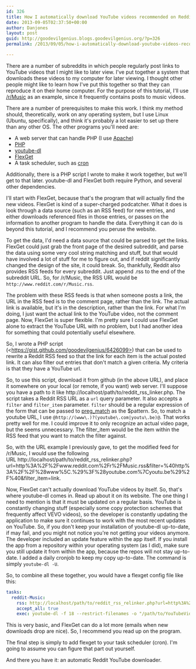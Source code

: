 ```yaml
---
id: 326
title: How I automatically download YouTube videos recommended on Reddit
date: 2013-09-05T02:37:50+00:00
author: Danjones
layout: post
guid: http://goodevilgenius.blogs.goodevilgenius.org/?p=326
permalink: /2013/09/05/how-i-automatically-download-youtube-videos-recommended-on-reddit/

---
```

There are a number of subreddits in which people regularly post links to YouTube videos that I might like to later view. I've put together a system that downloads these videos to my computer for later viewing. I thought other people might like to learn how I've put this together so that they can reproduce it on their home computer. For the purpose of this tutorial, I'll use [/r/Music](http://www.reddit.com/r/Music "/r/Music") as an example, since it frequently contains posts to music videos.

There are a number of prerequisites to make this work. I think my method should, theoretically, work on any operating system, but I use Linux (Ubuntu, specifically), and think it's probably a lot easier to set up there than any other OS. The other programs you'll need are:

  * A web server that can handle PHP (I use [Apache](http://httpd.apache.org/ "Apache HTTP Server Project"))
  * [PHP](http://php.net/ "PHP: Hypertext Preprocessor")
  * [youtube-dl](http://rg3.github.io/youtube-dl/ "youtube-dl")
  * [FlexGet](http://flexget.com/ "FlexGet")
  * A task scheduler, such as [cron](http://en.wikipedia.org/wiki/Cron "cron - Wikipedia, the free encyclopedia")

Additionally, there is a PHP script I wrote to make it work together, but we'll get to that later. youtube-dl and FlexGet both require Python, and several other dependencies.

<!--more-->

I'll start with FlexGet, because that's the program that will actually find the new videos. FlexGet is kind of a super-charged podcatcher. What it does is look through a data source (such as an RSS feed) for new entries, and either downloads referenced files in those entries, or passes on the information to another program to handle the data. Everything it can do is beyond this tutorial, and I recommend you peruse the website.

To get the data, I'd need a data source that could be parsed to get the links. FlexGet could just grab the front page of the desired subreddit, and parse the data using some very cool string matching and stuff, but that would have involved a lot of stuff for me to figure out, and if reddit significantly changed the design of the site, it could break. So, thankfully, Reddit also provides RSS feeds for every subreddit. Just append .rss to the end of the subreddit URL. So, for /r/Music, the RSS URL would be `http://www.reddit.com/r/Music.rss`.

The problem with these RSS feeds is that when someone posts a link, the URL in the RSS feed is to the comment page, rather than the link. The actual link is available, but it's in the description, rather than the link. For what I'm doing, I just want the actual link to the YouTube video, not the comment page. Now, FlexGet is super flexible. I'm pretty sure I could use FlexGet alone to extract the YouTube URL with no problem, but I had another idea for something that could potentially useful elsewhere.

So, I wrote a PHP script (&lt;https://gist.github.com/goodevilgenius/6426099>) that can be used to rewrite a Reddit RSS feed so that the link for each item is the actual posted link. It can also filter out entries that don't match a given criteria. My criteria is that they have a YouTube url.

So, to use this script, download it from github (in the above URL), and place it somewhere on your local (or remote, if you want) web server. I'll suppose you have a path to it like http://localhost/path/to/reddit\_rss\_linker.php. The script takes a Reddit RSS URL as a `url` query parameter. It also accepts a `filter` and `filter_item` parameter. `filter` should be a regular expression of the form that can be passed to [preg_match](http://us3.php.net/manual/en/function.preg-match.php) as the $pattern. So, to match a youtube URL, I use `@http://(www\.)?(youtube\.com|youtu\.be)@`. That works pretty well for me. I could improve it to only recognize an actual video page, but the seems unnecessary. The filter_item would be the item within the RSS feed that you want to match the filter against.

So, with the URL example I previously gave, to get the modified feed for /r/Music, I would use the following URL http://localhost/path/to/reddit\_rss\_relinker.php?url=http%3A%2F%2Fwww.reddit.com%2Fr%2FMusic.rss&filter=%40http%3A%2F%2F%28www%5C.%29%3F%28youtube.com%7Cyoutu.be%29%2F%40&filter_item=link.

Now, FlexGet can't actually download YouTube videos by itself. So, that's where youtube-dl comes in. Read up about it on its website. The one thing I need to mention is that it must be updated on a regular basis. YouTube is constantly changing stuff (especially some copy protection schemes that frequently affect VEVO videos), so the developer is constantly updating the application to make sure it continues to work with the most recent updates on YouTube. So, if you don't keep your installation of youtube-dl up-to-date, if may fail, and you might not notice you're not getting your videos anymore. The developer included an update feature within the app itself. If you install the app from a repository within your operating system (as I did), make sure you still update it from within the app, because the repos will not stay up-to-date. I added a daily cronjob to keep my copy up-to-date. The command is simply `youtube-dl -U`.

So, to combine all these together, you would have a flexget config file like this:

```yaml
tasks:
  reddit-Music:
    rss: http://localhost/path/to/reddit_rss_relinker.php?url=http%3A%2F%2Fwww.reddit.com%2Fr%2FMusic.rss&filter=%40http%3A%2F%2F%28www%5C.%29%3F%28youtube.com%7Cyoutu.be%29%2F%40&filter_item=link
    accept_all: true
    exec: youtube-dl -f 18 --restrict-filenames -o "/path/to/YouTubeVideos/%(uploader)s/%(title)s-%(id)s.%(ext)s" "{{url}}"
```

This is very basic, and FlexGet can do a lot more (emails when new downloads drop are nice). So, I recommend you read up on the program.

The final step is simply to add flexget to your task scheduler (cron). I'm going to assume you can figure that part out yourself.

And there you have it: an automatic Reddit YouTube downloader.

